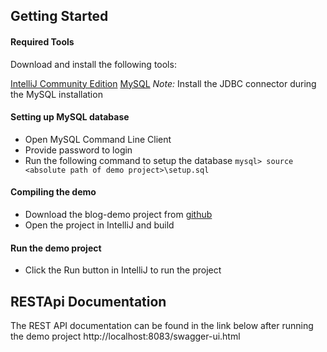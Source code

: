 ## Getting Started

#### Required Tools
Download and install the following tools:

[IntelliJ Community Edition](https://www.jetbrains.com/idea/download/#section=windows)
[MySQL](https://dev.mysql.com/downloads/installer/)
*Note:* Install the JDBC connector during the MySQL installation

#### Setting up MySQL database
- Open MySQL Command Line Client
- Provide password to login
- Run the following command to setup the database
`mysql> source <absolute path of demo project>\setup.sql `

#### Compiling the demo
- Download the blog-demo project from [github](https://github.com/vineetrvce/blog-demo.git)
- Open the project in IntelliJ and build

#### Run the demo project
- Click the Run button in IntelliJ to run the project


## RESTApi Documentation
The REST API documentation can be found in the link below after running the demo project
http://localhost:8083/swagger-ui.html
